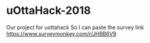 # uOttaHack-2018
Our project for uottahack
So I can paste the survey link
https://www.surveymonkey.com/r/JH8B6V9
